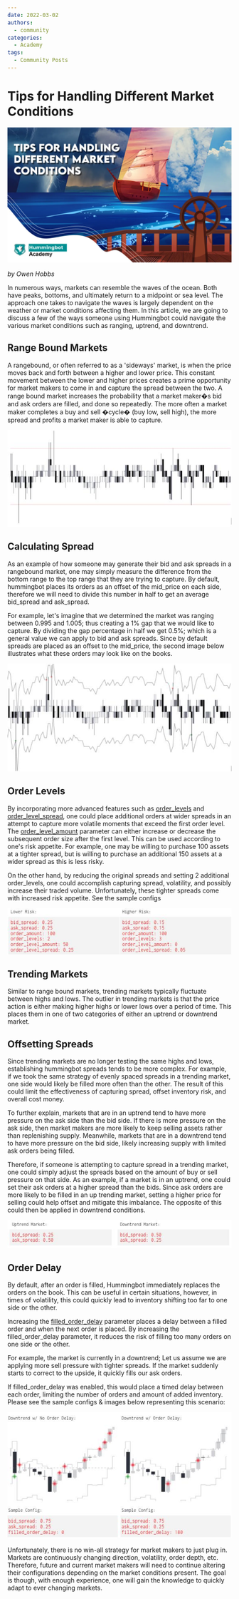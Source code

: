 ```yaml
---
date: 2022-03-02
authors:
  - community
categories:
  - Academy
tags:
  - Community Posts
---
```


# Tips for Handling Different Market Conditions
![cover](cover.webp)

*by Owen Hobbs*

In numerous ways, markets can resemble the waves of the ocean. Both have peaks, bottoms, and ultimately return to a midpoint or sea level. The approach one takes to navigate the waves is largely dependent on the weather or market conditions affecting them. In this article, we are going to discuss a few of the ways someone using Hummingbot could navigate the various market conditions such as ranging, uptrend, and downtrend.

<!-- more -->

## **Range Bound Markets**

A rangebound, or often referred to as a 'sideways' market, is when the price moves back and forth between a higher and lower price. This constant movement between the lower and higher prices creates a prime opportunity for market makers to come in and capture the spread between the two. A range bound market increases the probability that a market maker�s bid and ask orders are filled, and done so repeatedly. The more often a market maker completes a buy and sell �cycle� (buy low, sell high), the more spread and profits a market maker is able to capture.

![range-bound-markets](image_1.jpg)


## **Calculating Spread**

As an example of how someone may generate their bid and ask spreads in a rangebound market, one may simply measure the difference from the bottom range to the top range that they are trying to capture. By default, hummingbot places its orders as an offset of the mid_price on each side, therefore we will need to divide this number in half to get an average bid\_spread and ask\_spread.

For example, let's imagine that we determined the market was ranging between 0.995 and 1.005; thus creating a 1% gap that we would like to capture. By dividing the gap percentage in half we get 0.5%; which is a general value we can apply to bid and ask spreads. Since by default spreads are placed as an offset to the mid_price, the second image below illustrates what these orders may look like on the books.

![calculating-spread](image_2.jpg)

## **Order Levels**

By incorporating more advanced features such as [order_levels](/strategy-configs/order-levels.md) and [order_level_spread](/strategy-configs/order-levels.md), one could place additional orders at wider spreads in an attempt to capture more volatile moments that exceed the first order level. The [order_level_amount](/strategy-configs/order-levels.md) parameter can either increase or decrease the subsequent order size after the first level. This can be used according to one's risk appetite. For example, one may be willing to purchase 100 assets at a tighter spread, but is willing to purchase an additional 150 assets at a wider spread as this is less risky.

On the other hand, by reducing the original spreads and setting 2 additional order_levels, one could accomplish capturing spread, volatility, and possibly increase their traded volume. Unfortunately, these tighter spreads come with increased risk appetite. See the sample configs

![order-levels](image_3.jpg)

## **Trending Markets**

Similar to range bound markets, trending markets typically fluctuate between highs and lows. The outlier in trending markets is that the price action is either making higher highs or lower lows over a period of time. This places them in one of two categories of either an uptrend or downtrend market.

## **Offsetting Spreads**

Since trending markets are no longer testing the same highs and lows, establishing hummingbot spreads tends to be more complex. For example, if we took the same strategy of evenly spaced spreads in a trending market, one side would likely be filled more often than the other. The result of this could limit the effectiveness of capturing spread, offset inventory risk, and overall cost money.

To further explain, markets that are in an uptrend tend to have more pressure on the ask side than the bid side. If there is more pressure on the ask side, then market makers are more likely to keep selling assets rather than replenishing supply. Meanwhile, markets that are in a downtrend tend to have more pressure on the bid side, likely increasing supply with limited ask orders being filled.

Therefore, if someone is attempting to capture spread in a trending market, one could simply adjust the spreads based on the amount of buy or sell pressure on that side. As an example, if a market is in an uptrend, one could set their ask orders at a higher spread than the bids. Since ask orders are more likely to be filled in an up trending market, setting a higher price for selling could help offset and mitigate this imbalance. The opposite of this could then be applied in downtrend conditions.

![offsetting-spreads](image_4.jpg)

## **Order Delay**

By default, after an order is filled, Hummingbot immediately replaces the orders on the book. This can be useful in certain situations, however, in times of volatility, this could quickly lead to inventory shifting too far to one side or the other.

Increasing the [filled_order_delay](/strategy-configs/filled-order-delay.md) parameter places a delay between a filled order and when the next order is placed. By increasing the filled_order_delay parameter, it reduces the risk of filling too many orders on one side or the other.

For example, the market is currently in a downtrend; Let us assume we are applying more sell pressure with tighter spreads. If the market suddenly starts to correct to the upside, it quickly fills our ask orders.

If filled_order_delay was enabled, this would place a timed delay between each order, limiting the number of orders and amount of added inventory. Please see the sample configs & images below representing this scenario:

![bid-order-delay](image_5.jpg)

Unfortunately, there is no win-all strategy for market makers to just plug in. Markets are continuously changing direction, volatility, order depth, etc. Therefore, future and current market makers will need to continue altering their configurations depending on the market conditions present. The goal is though, with enough experience, one will gain the knowledge to quickly adapt to ever changing markets.


